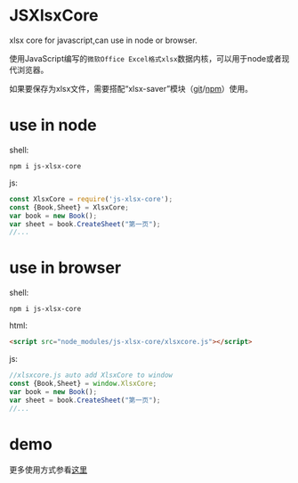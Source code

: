 # JSXlsxCore
xlsx core for javascript,can use in node or browser.

使用JavaScript编写的`微软Office Excel格式xlsx`数据内核，可以用于node或者现代浏览器。

如果要保存为xlsx文件，需要搭配“xlsx-saver”模块（[git](https://github.com/jifengg/JSXlsxSaver)/[npm](https://www.npmjs.com/package/xlsx-saver)）使用。

# use in node

shell:
```shell
npm i js-xlsx-core
```

js:

```javascript
const XlsxCore = require('js-xlsx-core');
const {Book,Sheet} = XlsxCore;
var book = new Book();
var sheet = book.CreateSheet("第一页");
//...
```

# use in browser

shell:
```shell
npm i js-xlsx-core
```

html:
```html
<script src="node_modules/js-xlsx-core/xlsxcore.js"></script>
```

js:

```javascript
//xlsxcore.js auto add XlsxCore to window
const {Book,Sheet} = window.XlsxCore;
var book = new Book();
var sheet = book.CreateSheet("第一页");
//...
```


# demo

更多使用方式参看[这里](https://github.com/jifengg/JSXlsxDemo)
